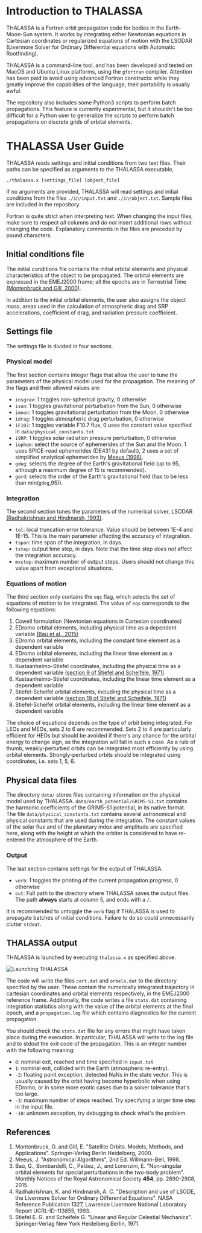 # Introduction to THALASSA
THALASSA is a Fortran orbit propagation code for bodies in the Earth-Moon-Sun system. It works by integrating either Newtonian equations in Cartesian coordinates or regularized equations of motion with the LSODAR (Livermore Solver for Ordinary Differential equations with Automatic Rootfinding).

THALASSA is a command-line tool, and has been developed and tested on MacOS and Ubuntu Linux platforms, using the ``gfortran`` compiler. Attention has been paid to avoid using advanced Fortran constructs: while they greatly improve the capabilities of the language, their portability is usually awful.

The repository also includes some Python3 scripts to perform batch propagations. This feature is currently experimental, but it shouldn't be too difficult for a Python user to generalize the scripts to perform batch propagations on discrete grids of orbital elements.

# THALASSA User Guide
THALASSA reads settings and initial conditions from two text files. Their paths can be specified as arguments to the THALASSA executable,

    ./thalassa.x [settings_file] [object_file]

If no arguments are provided, THALASSA will read settings and initial conditions from the files `./in/input.txt` and `./in/object.txt`. Sample files are included in the repository.

Fortran is quite strict when interpreting text. When changing the input files, make sure to respect *all* columns and *do not* insert additional rows without changing the code. Explanatory comments in the files are preceded by pound characters.

## Initial conditions file
The initial conditions file contains the initial orbital elements and physical characteristics of the object to be propagated. The orbital elements are expressed in the EMEJ2000 frame; all the epochs are in Terrestrial Time [(Montenbruck and Gill, 2000)](#Montenbruck2000).

In addition to the initial orbital elements, the user also assigns the object mass, areas used in the calculation of atmospheric drag and SRP accelerations, coefficient of drag, and radiation pressure coefficient.

## Settings file
The settings file is divided in four sections.

### Physical model
The first section contains integer flags that allow the user to tune the parameters of the physical model used for the propagation. The meaning of the flags and their allowed values are:
*  `insgrav`: 1 toggles non-spherical gravity, 0 otherwise
*  `isun`: 1 toggles gravitational perturbation from the Sun, 0 otherwise
*  `imoon`: 1 toggles gravitational perturbation from the Moon, 0 otherwise
*  `idrag`: 1 toggles atmospheric drag perturbation, 0 otherwise
*  `iF107`: 1 toggles variable F10.7 flux, 0 uses the constant value specified in `data/physical_constants.txt`
*  `iSRP`: 1 toggles solar radiation pressure perturbation, 0 otherwise
*  `iephem`: select the source of ephemerides of the Sun and the Moon. 1 uses SPICE-read ephemerides (DE431 by default), 2 uses a set of simplified analytical ephemerides by [Meeus (1998)](#Meeus1998).
*  `gdeg`: selects the degree of the Earth's gravitational field (up to 95, although a maximum degree of 15 is recommended).
*  `gord`: selects the order of the Earth's gravitational field (has to be less than min(`gdeg`,95)).

### Integration
The second section tunes the parameters of the numerical solver, LSODAR [(Radhakrishnan and Hindmarsh, 1993)](#Radakrishnan1993).
*  `tol`: local truncation error tolerance. Value should be between 1E-4 and 1E-15. This is the main parameter affecting the accuracy of integration.
*  `tspan`: time span of the integration, in days.
*  `tstep`: output time step, in days. Note that the time step *does not* affect the integration accuracy.
*  `mxstep`: maximum number of output steps. Users should not change this value apart from exceptional situations.

### Equations of motion
The third section only contains the `eqs` flag, which selects the set of equations of motion to be integrated. The value of `eqs` corresponds to the following equations:
1.  Cowell formulation (Newtonian equations in Cartesian coordinates)
2.  EDromo orbital elements, including physical time as a dependent variable [(Baù et al., 2015)](#Bau2015)
3.  EDromo orbital elements, including the constant time element as a dependent variable
4.  EDromo orbital elements, including the linear time element as a dependent variable
5.  Kustaanheimo-Stiefel coordinates, including the physical time as a dependent variable [(section 9 of Stiefel and Scheifele, 1971)](#Stiefel1971)
6.  Kustaanheimo-Stiefel coordinates, including the linear time element as a dependent variable
7.  Stiefel-Scheifel orbital elements, including the physical time as a dependent variable [(section 19 of Stiefel and Scheifele, 1971)](#Stiefel1971)
8.  Stiefel-Scheifel orbital elements, including the linear time element as a dependent variable

The choice of equations depends on the type of orbit being integrated. For LEOs and MEOs, sets 2 to 6 are recommended. Sets 2 to 4 are particularly efficient for HEOs but should be avoided if there's any chance for the orbital energy to change sign, as the integration will fail in such a case.
As a rule of thumb, weakly-perturbed orbits can be integrated most efficiently by using orbital elements.
Strongly-perturbed orbits should be integrated using coordinates, i.e. sets 1, 5, 6.

## Physical data files
The directory `data/` stores files containing information on the physical model used by THALASSA. `data/earth_potential/GRIM5-S1.txt` contains the harmonic coefficients of the GRIM5-S1 potential, in its native format.
The file `data/physical_constants.txt` contains several astronomical and physical constants that are used during the integration.
The constant values of the solar flux and of the planetary index and amplitude are specified here, along with the height at which the orbiter is considered to have re-entered the atmosphere of the Earth.

### Output
The last section contains settings for the output of THALASSA.
*  `verb`: 1 toggles the printing of the current propagation progress, 0 otherwise
*  `out`:  Full path to the directory where THALASSA saves the output files. The path **always** starts at column 5, and ends with a `/`.

It is recommended to untoggle the `verb` flag if THALASSA is used to propagate batches of initial conditions. Failure to do so could unnecessarily clutter `stdout`.

## THALASSA output
THALASSA is launched by executing `thalassa.x` as specified above.

![Launching THALASSA](/uploads/f2f23ecd72642545bd1774f31ca36602/thalassa_instructions.gif)

The code will write the files `cart.dat` and `orbels.dat` to the directory specified by the user. These contain the numerically integrated trajectory in cartesian coordinates and orbital elements respectively, in the EMEJ2000 reference frame.
Additionally, the code writes a file `stats.dat` containing integration statistics along with the value of the orbital elements at the final epoch, and a `propagation.log` file which contains diagnostics for the current propagation.

You should check the `stats.dat` file for any errors that might have taken place during the execution. In particular, THALASSA will write to the log file and to stdout the exit code of the propagation. This is an integer number with the following meaning:
* `0`: nominal exit, reached end time specified in `input.txt`
* `1`: nominal exit, collided with the Earth (atmospheric re-entry).
* `-2`: floating point exception, detected NaNs in the state vector. This is usually caused by the orbit having become hyperbolic when using EDromo, or in some more exotic cases due to a solver tolerance that's too large.
* `-3`: maximum number of steps reached. Try specifying a larger time step in the input file.
* `-10`: unknown exception, try debugging to check what's the problem.

## References
1.  <a name="Montenbruck2000"></a>Montenbruck, O. and Gill, E. "Satellite Orbits. Models, Methods, and Applications". Springer-Verlag Berlin Heidelberg, 2000.
2.  <a name="Meeus1998"></a>Meeus, J. "Astronomical Algorithms", 2nd Ed. Willmann-Bell, 1998.
3.  <a name="Bau2015"></a>Baù, G., Bombardelli, C., Peláez, J., and Lorenzini, E. "Non-singular orbital elements for special perturbations in the two-body problem". Monthly Notices of the Royal Astronomical Society **454**, pp. 2890-2908, 2015.
3.  <a name="Radhakrishnan1993"></a> Radhakrishnan, K. and Hindmarsh, A. C. "Description and use of LSODE, the Livermore Solver for Ordinary Differential Equations". NASA Reference Publication 1327, Lawrence Livermore National Laboratory Report UCRL-ID-113855, 1993.
4.  <a name="Stiefel1971"></a> Stiefel E. G. and Scheifele G. "Linear and Regular Celestial Mechanics". Springer-Verlag New York Heidelberg Berlin, 1971.